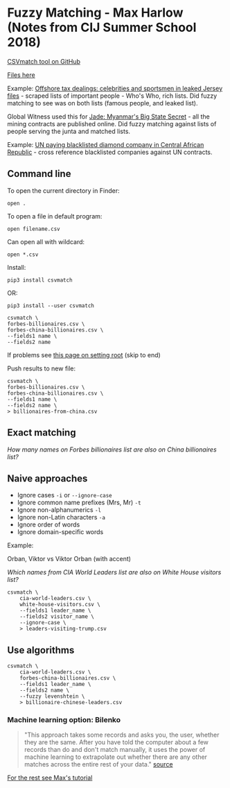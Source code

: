 # Fuzzy Matching - Max Harlow (Notes from CIJ Summer School 2018)

[CSVmatch tool on GitHub](https://github.com/maxharlow/csvmatch)

[Files here](https://github.com/maxharlow/tutorials/tree/master/find-connections-with-fuzzy-matching)

Example: [Offshore tax dealings: celebrities and sportsmen in leaked Jersey files](https://www.theguardian.com/uk-news/2014/jul/09/offshore-tax-dealings-celebrities-sportsmen-leaked-jersey-files) - scraped lists of important people - Who's Who, rich lists. Did fuzzy matching to see was on both lists (famous people, and leaked list).

Global Witness used this for [Jade: Myanmar's Big State Secret](https://www.globalwitness.org/en/campaigns/oil-gas-and-mining/myanmarjade/) - all the mining contracts are published online. Did fuzzy matching against lists of people serving the junta and matched lists.

Example: [UN paying blacklisted diamond company in Central African Republic](https://www.irinnews.org/investigation/2016/09/02/exclusive-un-paying-blacklisted-diamond-company-central-african-republic) - cross reference blacklisted companies against UN contracts.

## Command line

To open the current directory in Finder:

`open .`

To open a file in default program:

`open filename.csv`

Can open all with wildcard:

`open *.csv`

Install:

`pip3 install csvmatch`

OR:

`pip3 install --user csvmatch`

```
csvmatch \
forbes-billionaires.csv \
forbes-china-billionaires.csv \
--fields1 name \
--fields2 name
```

If problems see [this page on setting root](http://www.troubleshooters.com/linux/prepostpath.htm) (skip to end)

Push results to new file:

```
csvmatch \
forbes-billionaires.csv \
forbes-china-billionaires.csv \
--fields1 name \
--fields2 name \
> billionaires-from-china.csv
```

## Exact matching

*How many names on Forbes billionaires list are also on China billionaires list?*

## Naive approaches

* Ignore cases `-i` or `--ignore-case`
* Ignore common name prefixes (Mrs, Mr) `-t`
* Ignore non-alphanumerics `-l`
* Ignore non-Latin characters `-a`
* Ignore order of words
* Ignore domain-specific words

Example:

Orban, Viktor vs Viktor Orban (with accent)

*Which names from CIA World Leaders list are also on White House visitors list?*

```
csvmatch \
    cia-world-leaders.csv \
    white-house-visitors.csv \
    --fields1 leader_name \
    --fields2 visitor_name \
    --ignore-case \
    > leaders-visiting-trump.csv
```

## Use algorithms

```
csvmatch \
    cia-world-leaders.csv \
    forbes-china-billionaires.csv \
    --fields1 leader_name \
    --fields2 name \
    --fuzzy levenshtein \
    > billionaire-chinese-leaders.csv
```


### Machine learning option: Bilenko

> "This approach takes some records and asks you, the user, whether they are the same. After you have told the computer about a few records than do and don't match manually, it uses the power of machine learning to extrapolate out whether there are any other matches across the entire rest of your data." [source](https://github.com/maxharlow/tutorials/tree/master/find-connections-with-fuzzy-matching)


[For the rest see Max's tutorial](https://github.com/maxharlow/tutorials/tree/master/find-connections-with-fuzzy-matching)
